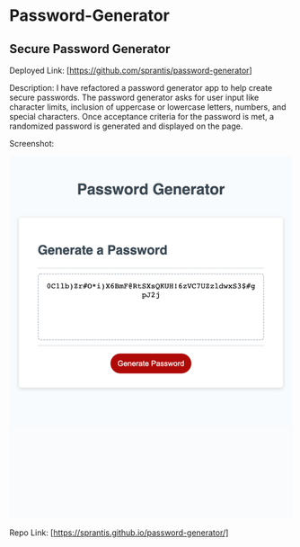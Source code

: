 # Password-Generator

## Secure Password Generator 

Deployed Link:
[https://github.com/sprantis/password-generator]

Description:
I have refactored a password generator app to help create secure passwords. The password generator asks for user input like character limits, inclusion of uppercase or lowercase letters, numbers, and special characters. Once acceptance criteria for the password is met, a randomized password is generated and displayed on the page. 






Screenshot:

![Password-Generator](./assets/images/password-generator-screenshot.png)

Repo Link:
 [https://sprantis.github.io/password-generator/]